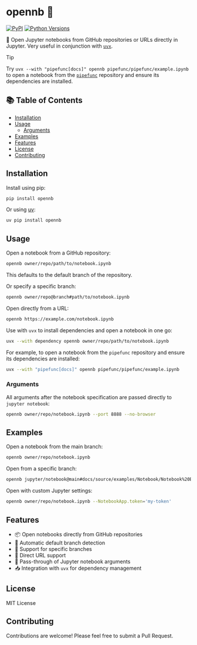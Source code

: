 # opennb 📓

[![PyPI](https://img.shields.io/pypi/v/opennb)](https://pypi.org/project/opennb/)
[![Python Versions](https://img.shields.io/pypi/pyversions/opennb)](https://pypi.org/project/opennb/)

📓 Open Jupyter notebooks from GitHub repositories or URLs directly in Jupyter.
Very useful in conjunction with [`uvx`](https://docs.astral.sh/uv/concepts/tools/#tools).

> [!TIP]
> Try `uvx --with "pipefunc[docs]" opennb pipefunc/pipefunc/example.ipynb` to open a notebook from the [`pipefunc`](https://github.com/pipefunc/pipefunc) repository and ensure its dependencies are installed.

<!-- toc-start -->
## :books: Table of Contents
<!-- START doctoc generated TOC please keep comment here to allow auto update -->
<!-- DON'T EDIT THIS SECTION, INSTEAD RE-RUN doctoc TO UPDATE -->

- [Installation](#installation)
- [Usage](#usage)
  - [Arguments](#arguments)
- [Examples](#examples)
- [Features](#features)
- [License](#license)
- [Contributing](#contributing)

<!-- END doctoc generated TOC please keep comment here to allow auto update -->
<!-- toc-end -->


## Installation

Install using pip:

```bash
pip install opennb
```

Or using [uv](https://github.com/astral-sh/uv):

```bash
uv pip install opennb
```

## Usage

Open a notebook from a GitHub repository:

```bash
opennb owner/repo/path/to/notebook.ipynb
```

This defaults to the default branch of the repository.

Or specify a specific branch:

```bash
opennb owner/repo@branch#path/to/notebook.ipynb
```

Open directly from a URL:

```bash
opennb https://example.com/notebook.ipynb
```

Use with `uvx` to install dependencies and open a notebook in one go:

```bash
uvx --with dependency opennb owner/repo/path/to/notebook.ipynb
```

For example, to open a notebook from the `pipefunc` repository and ensure its dependencies are installed:

```bash
uvx --with "pipefunc[docs]" opennb pipefunc/pipefunc/example.ipynb
```

### Arguments

All arguments after the notebook specification are passed directly to `jupyter notebook`:

```bash
opennb owner/repo/notebook.ipynb --port 8888 --no-browser
```

## Examples

Open a notebook from the main branch:

```bash
opennb owner/repo/notebook.ipynb
```

Open from a specific branch:

```bash
opennb jupyter/notebook@main#docs/source/examples/Notebook/Notebook%20Basics.ipynb
```

Open with custom Jupyter settings:

```bash
opennb owner/repo/notebook.ipynb --NotebookApp.token='my-token'
```

## Features

- 📦 Open notebooks directly from GitHub repositories
- 🔄 Automatic default branch detection
- 🌳 Support for specific branches
- 🔗 Direct URL support
- 🚀 Pass-through of Jupyter notebook arguments
- 📥 Integration with `uvx` for dependency management

## License

MIT License

## Contributing

Contributions are welcome! Please feel free to submit a Pull Request.
